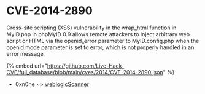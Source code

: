# CVE-2014-2890

Cross-site scripting (XSS) vulnerability in the wrap_html function in MyID.php in phpMyID 0.9 allows remote attackers to inject arbitrary web script or HTML via the openid_error parameter to MyID.config.php when the openid.mode parameter is set to error, which is not properly handled in an error message.

{% embed url="https://github.com/Live-Hack-CVE/full_database/blob/main/cves/2014/CVE-2014-2890.json" %}


* 0xn0ne ~> [weblogicScanner](https://www.alice-snow.ru/2014/database/cve-2014-2890/weblogicscanner-0xn0ne)